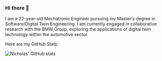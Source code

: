 ### Hi there 👋

I am a 22-year-old Mechatronic Engineer pursuing my Master's degree in Software/Digital Twin Engineering. I am currently engaged in collaborative research with the BMW Group, exploring the applications of digital twin technology within the automotive sector.

Here are my GitHub Stats:

![Nicholas' GitHub stats](https://github-readme-stats.vercel.app/api?username=nicampbel&theme=default&show_icons=true)
